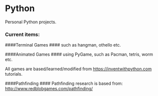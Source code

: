 # Python #
Personal Python projects.

### Current items: ###
####Terminal Games ####
such as hangman, othello etc.

####Animated Games ####
using PyGame, such as Pacman, tetris, worm etc.

All games are based/learned/modified from https://inventwithpython.com tutorials.

####Pathfinding ####
Pathfinding research is based from: http://www.redblobgames.com/pathfinding/



